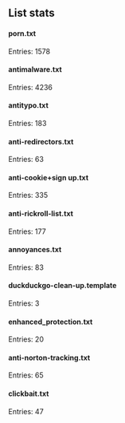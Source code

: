 ## List stats
#### porn.txt
Entries: 1578 <br> 
#### antimalware.txt
Entries: 4236 <br> 
#### antitypo.txt
Entries: 183 <br> 
#### anti-redirectors.txt
Entries: 63 <br> 
#### anti-cookie+sign up.txt
Entries: 335 <br> 
#### anti-rickroll-list.txt
Entries: 177 <br> 
#### annoyances.txt
Entries: 83 <br> 
#### duckduckgo-clean-up.template
Entries: 3 <br> 
#### enhanced_protection.txt
Entries: 20 <br> 
#### anti-norton-tracking.txt
Entries: 65 <br> 
#### clickbait.txt
Entries: 47 <br> 
